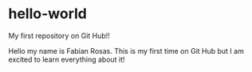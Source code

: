 # hello-world
My first repository on Git Hub!!

Hello my name is Fabian Rosas. This is my first time on Git Hub but I am excited to learn everything about it!
